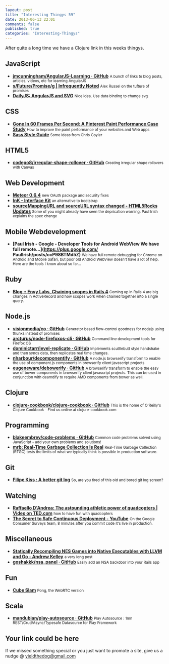 ```yaml
--- 
layout: post 
title: "Interesting Thingys 59" 
date: 2013-06-13 22:01
comments: false 
published: true 
categories: "Interesting-Thingys" 
--- 
```

After quite a long time we have a Clojure link in this weeks thingys.

<!-- More -->

## JavaScript

- **[jmcunningham/AngularJS-Learning · GitHub](https://github.com/jmcunningham/AngularJS-Learning)**
    <small>A bunch of links to blog posts, articles, videos, etc for learning AngularJS</small>
- **[s/Future/Promise/g | Infrequently Noted](http://infrequently.org/2013/06/sfuturepromiseg/)**
    <small>Alex Russel on the tufture of promises</small>
- **[DailyJS: AngularJS and SVG](http://dailyjs.com/2013/06/07/angular-svg/)**
    <small>Nice idea. Use data binding to change svg</small>
 
## CSS

- **[Gone In 60 Frames Per Second: A Pinterest Paint Performance Case Study](http://www.smashingmagazine.com/2013/06/10/pinterest-paint-performance-case-study/)**
    <small>How to improve the paint performance of your websites and Web apps</small>
- **[Sass Style Guide](http://css-tricks.com/sass-style-guide/)**
    <small>Some ideas from Chris Coyier</small>
 
## HTML5

- **[codepo8/irregular-shape-rollover · GitHub](https://github.com/codepo8/irregular-shape-rollover)**
    <small>Creating irregular shape rollovers with Canvas</small>
 
## Web Development

- **[Meteor 0.6.4](http://www.meteor.com/blog/2013/06/10/meteor-064-new-oauth-packages-and-recommended-updates)**
    <small>new OAuth package and security fixes</small>
- **[InK - Interface Kit](http://ink.sapo.pt/)**
    <small>an alternative to bootstrap</small>
- **[sourceMappingURL and sourceURL syntax changed - HTML5Rocks Updates](http://updates.html5rocks.com/2013/06/sourceMappingURL-and-sourceURL-syntax-changed)**
    <small>Some of you might already have seen the deprication warning. Paul Irish explains the spec change</small>
 
## Mobile Webdevelopment

- **[Paul Irish - Google - Developer Tools for Android WebView We have full remote…](https://plus.google.com/ PaulIrish/posts/ccP98BTMd5Z)**
    <small>We have full remote debugging for Chrome on Android and Mobile Safari, but poor old Android WebView doesn't have a lot of help. Here are the tools I know about so far...</small>
 
## Ruby

- **[Blog :: Envy Labs, Chaining scopes in Rails 4](http://blog.envylabs.com/post/52395695243/chaining-scopes-in-rails-4)**
    <small>Coming up in Rails 4 are big changes in ActiveRecord and how scopes work when chained together into a single query.</small>
 
## Node.js

- **[visionmedia/co · GitHub](https://github.com/visionmedia/co)**
    <small>Generator based flow-control goodness for nodejs using thunks instead of promises</small>
- **[arcturus/node-firefoxos-cli · GitHub](https://github.com/arcturus/node-firefoxos-cli)**
    <small>Command line development tools for Firefox OS</small>
- **[dominictarr/level-replicate · GitHub](https://github.com/dominictarr/level-replicate)**
    <small>Implements scuttlebutt style handshake and then syncs data, then replicates real time changes.</small>
- **[nharbour/decomponentify · GitHub](https://github.com/nharbour/decomponentify)**
    <small>A node.js browserify transform to enable the use of component.js components in browserify client javascript projects</small>
- **[eugeneware/debowerify · GitHub](https://github.com/eugeneware/debowerify)**
    <small>A browserify transform to enable the easy use of bower components in browserify client javascript projects. This can be used in conjunction with deamdify to require AMD components from bower as well. </small>
 
## Clojure

- **[clojure-cookbook/clojure-cookbook · GitHub](https://github.com/clojure-cookbook/clojure-cookbook)**
    <small>This is the home of O'Reilly's Clojure Cookbook - Find us online at clojure-cookbook.com </small>
 
## Programming

- **[blakeembrey/code-problems · GitHub](https://github.com/blakeembrey/code-problems)**
    <small>Common code problems solved using JavaScript - add your own problems and solutions!</small>
- **[mrb: Real-Time Garbage Collection Is Real](http://michaelrbernste.in/2013/06/03/real-time-garbage-collection-is-real.html)**
    <small>Real-Time Garbage Collection (RTGC) tests the limits of what we typically think is possible in production software.</small>
 
## Git

- **[Filipe Kiss : A better git log](https://coderwall.com/p/euwpig)**
    <small>So, are you tired of this old and bored git log screen?</small>
 
## Watching

- **[Raffaello D'Andrea: The astounding athletic power of quadcopters | Video on TED.com](http://www.ted.com/talks/raffaello_d_andrea_the_astounding_athletic_power_of_quadcopters.html#)**
    <small>how to have fun with quadcopters</small>
- **[The Secret to Safe Continuous Deployment - YouTube](https://www.youtube.com/watch?v=UMnZiTL0tUc)**
    <small>On the Google Consumer Surveys team, 8 minutes after you commit code it's live in production.</small>
 
## Miscellaneous

- **[Statically Recompiling NES Games into Native Executables with LLVM and Go - Andrew Kelley](http://andrewkelley.me/post/jamulator.html)**
    <small>a very long post</small>
- **[goshakkk/nsa_panel · GitHub](https://github.com/goshakkk/nsa_panel)**
    <small>Easily add an NSA backdoor into your Rails app</small>
 
## Fun

- **[Cube Slam](https://www.cubeslam.com/dqxeyu)**
    <small>Pong, the WebRTC version</small>
 
## Scala

- **[mandubian/play-autosource · GitHub](https://github.com/mandubian/play-autosource)**
    <small>Play Autosource : 1mn REST/Crud/Async/Typesafe Datasource for Play Framework</small>
 
## Your link could be here

If we missed something special or you just want to promote a site, give us a nudge @ <a href='&#109;&#97;&#105;&#108;t&#111;&#58;%7&#57;&#105;eld&#116;%68%65do%67&#64;gmail&#37;2&#69;c&#37;6&#70;m'>y&#105;eldt&#104;&#101;dog&#64;&#103;mail&#46;&#99;&#111;m</a>

